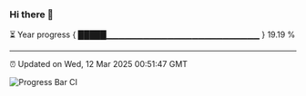 ### Hi there 👋

⏳ Year progress { █████▁▁▁▁▁▁▁▁▁▁▁▁▁▁▁▁▁▁▁▁▁▁▁▁▁ } 19.19 %

---

⏰ Updated on Wed, 12 Mar 2025 00:51:47 GMT

![Progress Bar CI](https://github.com/Shyam-Makwana/GitHub-Actions-Demo/workflows/Progress%20Bar%20CI/badge.svg)
